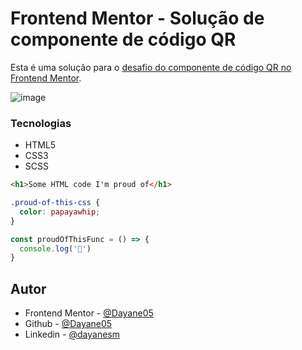 # Frontend Mentor - Solução de componente de código QR

Esta é uma solução para o [desafio do componente de código QR no Frontend Mentor](https://www.frontendmentor.io/challenges/qr-code-component-iux_sIO_H).

![image](https://github.com/Dayane05/Qr_Code_Desafio/assets/105259264/c9c28c6f-6715-4c9c-b19c-1037c2654104)


### Tecnologias

- HTML5
- CSS3
- SCSS

```html
<h1>Some HTML code I'm proud of</h1>
```
```css
.proud-of-this-css {
  color: papayawhip;
}
```
```js
const proudOfThisFunc = () => {
  console.log('🎉')
}
```


## Autor

- Frontend Mentor - [@Dayane05](https://www.frontendmentor.io/profile/Dayane05)
- Github - [@Dayane05](https://github.com/Dayane05)
- Linkedin - [@dayanesm](https://www.linkedin.com/in/dayanesm/)
